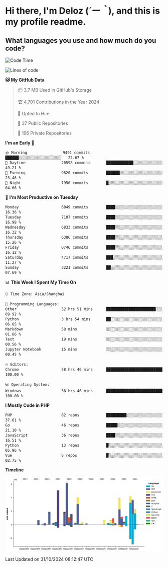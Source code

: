 # **Hi there, I'm Deloz (*´ー｀*), and this is my profile readme.**

## **What languages you use and how much do you code?**

<!--START_SECTION:waka-->
![Code Time](http://img.shields.io/badge/Code%20Time-4%2C946%20hrs%2017%20mins-blue)

![Lines of code](https://img.shields.io/badge/From%20Hello%20World%20I%27ve%20Written-44.2%20million%20lines%20of%20code-blue)

**🐱 My GitHub Data** 

> 📦 3.7 MB Used in GitHub's Storage 
 > 
> 🏆 4,701 Contributions in the Year 2024
 > 
> 💼 Opted to Hire
 > 
> 📜 37 Public Repositories 
 > 
> 🔑 196 Private Repositories 
 > 
**I'm an Early 🐤** 

```text
🌞 Morning                9491 commits        ██████░░░░░░░░░░░░░░░░░░░   22.67 % 
🌆 Daytime                20598 commits       ████████████░░░░░░░░░░░░░   49.21 % 
🌃 Evening                9820 commits        ██████░░░░░░░░░░░░░░░░░░░   23.46 % 
🌙 Night                  1950 commits        █░░░░░░░░░░░░░░░░░░░░░░░░   04.66 % 
```
📅 **I'm Most Productive on Tuesday** 

```text
Monday                   6849 commits        ████░░░░░░░░░░░░░░░░░░░░░   16.36 % 
Tuesday                  7107 commits        ████░░░░░░░░░░░░░░░░░░░░░   16.98 % 
Wednesday                6833 commits        ████░░░░░░░░░░░░░░░░░░░░░   16.32 % 
Thursday                 6386 commits        ████░░░░░░░░░░░░░░░░░░░░░   15.26 % 
Friday                   6746 commits        ████░░░░░░░░░░░░░░░░░░░░░   16.12 % 
Saturday                 4717 commits        ███░░░░░░░░░░░░░░░░░░░░░░   11.27 % 
Sunday                   3221 commits        ██░░░░░░░░░░░░░░░░░░░░░░░   07.69 % 
```


📊 **This Week I Spent My Time On** 

```text
🕑︎ Time Zone: Asia/Shanghai

💬 Programming Languages: 
Other                    52 hrs 51 mins      ██████████████████████░░░   89.92 % 
Python                   3 hrs 54 mins       ██░░░░░░░░░░░░░░░░░░░░░░░   06.65 % 
Markdown                 58 mins             ░░░░░░░░░░░░░░░░░░░░░░░░░   01.66 % 
Text                     19 mins             ░░░░░░░░░░░░░░░░░░░░░░░░░   00.56 % 
Jupyter Notebook         15 mins             ░░░░░░░░░░░░░░░░░░░░░░░░░   00.45 % 

🔥 Editors: 
Chrome                   58 hrs 46 mins      █████████████████████████   100.00 % 

💻 Operating System: 
Windows                  58 hrs 46 mins      █████████████████████████   100.00 % 
```

**I Mostly Code in PHP** 

```text
PHP                      82 repos            █████████░░░░░░░░░░░░░░░░   37.61 % 
Go                       46 repos            █████░░░░░░░░░░░░░░░░░░░░   21.10 % 
JavaScript               36 repos            ████░░░░░░░░░░░░░░░░░░░░░   16.51 % 
Python                   13 repos            █░░░░░░░░░░░░░░░░░░░░░░░░   05.96 % 
Vue                      6 repos             █░░░░░░░░░░░░░░░░░░░░░░░░   02.75 % 
```



**Timeline**

![Lines of Code chart](https://raw.githubusercontent.com/deloz/deloz/main/assets/bar_graph.png)


 Last Updated on 31/10/2024 08:12:47 UTC
<!--END_SECTION:waka-->
